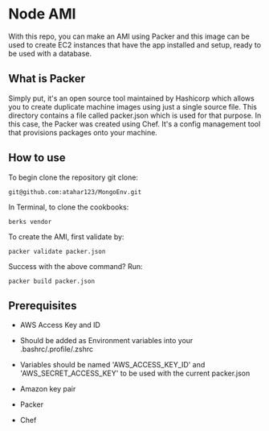 # Node AMI

With this repo, you can make an AMI using Packer and this image can be used to create EC2 instances that have the app installed and setup, ready to be used with a database.


## What is Packer
Simply put, it's an open source tool maintained by Hashicorp which allows you to create duplicate machine images using just a single source file. This directory contains a file called packer.json which is used for that purpose. In this case, the Packer was created using Chef. It's a config management tool that provisions packages onto your machine.

## How to use
To begin clone the repository git clone:
```
git@github.com:atahar123/MongoEnv.git
```

In Terminal, to clone the cookbooks:
```
berks vendor
```

To create the AMI, first validate by:
```
packer validate packer.json
```

Success with the above command? Run:
```
packer build packer.json
```
## Prerequisites
- AWS Access Key and ID

- Should be added as Environment variables into your .bashrc/.profile/.zshrc

- Variables should be named 'AWS_ACCESS_KEY_ID' and 'AWS_SECRET_ACCESS_KEY' to be used with the current packer.json

- Amazon key pair

- Packer

- Chef
